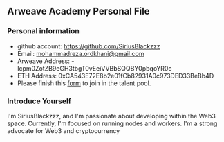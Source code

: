 ## Arweave Academy Personal File

### Personal information

- github account: https://github.com/SiriusBlackzzz
- Email: mohammadreza.ordkhani@gmail.com
- Arweave Address: -lcpm0ZotZB9eGH3tbgT0vEeiVVBbSQQBY0pbqoYR0c
- ETH Address: 0xCA543E72E8b2e01fCb82931A0c973DED33BeBb4D
- Please finish this [form](https://docs.google.com/forms/d/e/1FAIpQLSfWA5fIIcBgmRppm3jNz5vmf9Mai_QMVil-2pO4r7YKn_Zhtw/viewform?usp=sf_link) to join in the talent pool.

### Introduce Yourself
 I'm SiriusBlackzzz, and I'm passionate about developing within the Web3 space. Currently, I'm focused on running nodes and workers. I'm a strong advocate for Web3 and cryptocurrency